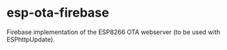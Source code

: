 # esp-ota-firebase
Firebase implementation of the ESP8266 OTA webserver (to be used with ESPhttpUpdate).
